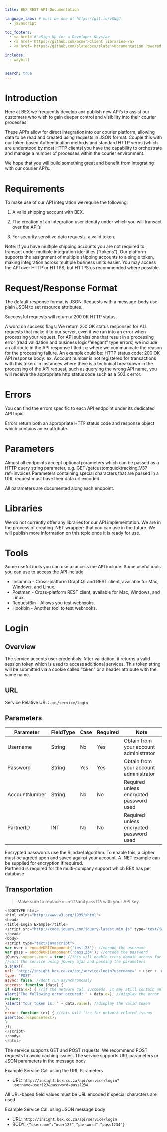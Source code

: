 ```yaml
---
title: BEX REST API Documentation

language_tabs: # must be one of https://git.io/vQNgJ
  - javascript

toc_footers:
  - <a href='#'>Sign Up for a Developer Key</a>
  - <a href='https://github.com/acme'>Client libraries</a>
  - <a href='https://github.com/slatedocs/slate'>Documentation Powered by Slate</a>

includes:
  - waybill


search: true
---
```


# Introduction

Here at BEX we frequently develop and publish new API’s to assist our customers who wish to gain deeper control and visibility into their courier processes.

These API’s allow for direct integration into our courier platform, allowing data to be read and created using requests in JSON format.
Couple this with our token based Authentication methods and standard HTTP verbs (which are understood by most HTTP clients) you have the capability to orchestrate and manage a number of processes within the courier environment.

We hope that you will build something great and benefit from integrating with our courier API’s.

# Requirements

To make use of our API integration we require the following:

1. A valid shipping account with BEX.

1. The creation of an integration user identity under which you will transact over the API’s

1. For security sensitive data requests, a valid token.

<aside class="notice">
Note: If you have multiple shipping accounts you are not required to transact under multiple integration identities (“tokens”). Our platform supports the assignment of multiple shipping accounts to a single token, making integration across multiple business units easier.
You may access the API over HTTP or HTTPS, but HTTPS us recommended where possible.
</aside>

# Request/Response Format
The default response format is JSON. Requests with a message-body use plain JSON to set resource attributes.

Successful requests will return a 200 OK HTTP status.

<aside class="notice">
A word on success flags:
We return 200 OK status responses for ALL requests that make it to our server, even if we run into an error when processing your request. For API submissions that result in a processing error (read validation and business logic/”elegant” type errors) we include an attribute in the API response titled ex: where we communicate the reason for the processing failure. An example could be:
HTTP status code: 200 OK
API response body: ex: Account number is not registered for transactions with this token.
In instances where there is a technical breakdown in the processing of the API request, such as querying the wrong API name, you will receive the appropriate http status code such as a 503.x error.
</aside>

# Errors

You can find the errors specific to each API endpoint under its dedicated API topic.

Errors return both an appropriate HTTP status code and response object which contains an ex attribute.

# Parameters

Almost all endpoints accept optional parameters which can be passed as a HTTP query string parameter, e.g. GET /getcustomquicktracking_V3?ref=invoices
Parameters containing special characters that are passed in a URL request must have their data url encoded.

All parameters are documented along each endpoint.

# Libraries
We do not currently offer any libraries for our API implementation. We are in the process of creating .NET wrappers that you can use in the future. We will publish more information on this topic once it is ready for use.

# Tools
Some useful tools you can use to access the API include:
Some useful tools you can use to access the API include:
+ Insomnia - Cross-platform GraphQL and REST client, available for Mac, Windows, and Linux.
+ Postman - Cross-platform REST client, available for Mac, Windows, and Linux.
+ RequestBin - Allows you test webhooks.
+ Hookbin - Another tool to test webhooks.


# Login

## Overview

The service accepts user credentials. After validation, it returns a valid session token which is
used to access additional services. This token string will be submitted via a cookie called “token” or
a header attribute with the same name.

## URL

Service Relative URL: `api/service/login`

## Parameters

Parameter | FieldType | Case| Required | Note
--------- | --------- | ---- | -------- |----
Username | String | No | Yes | Obtain from your account administrator
Password | String | Yes | Yes |Obtain from your account administrator
AccountNumber | String | No | No | Required unless encrypted password used
PartnerID | INT | No | No |Required unless encrypted password used

<aside class="notice">
    Encrypted passwords use the Rijndael algorithm. To enable this, a
cipher must be agreed upon and saved against your account. A .NET example can 
be supplied for encryption if required.

</aside>

<aside class="notice">
    PartnerId is required for the multi-company support which BEX has per database

</aside>


## Transportation

> Make sure to replace `user123`and `pass123` with your API key.

```javascript
<!DOCTYPE html>
<html xmlns="http://www.w3.org/1999/xhtml">
<head>
<title>Login Example</title>
<script src="http://code.jquery.com/jquery-latest.min.js" type="text/javascript"></script>
</head>
<body>
<script type="text/javascript">
var user = encodeURIComponent('test123'); //encode the username
var pass = encodeURIComponent('pass1234'); //encode the password
jQuery.support.cors = true; //this will enable cross domain access for all services
//call the service using jQuery ajax and passing the parameters
$.ajax({
url: 'http://insight.bex.co.za/api/service/login?username=' + user + '&password=' + pass,
type: 'POST',
async: false, //dont run asynchronously
success: function (data) {
if (data.ex) { //if the network call succeeds, it may still contain an error (ex)
alert('The following error occured: ' + data.ex); //display the error
return;
}alert('Your token is: ' + data.value); //display the valid token
},
error: function (ex) { //this will fire for network related issues
alert(ex.responseText);
}
});
</script>
</body>
</html>
```
The service supports GET and POST requests. We recommend POST requests to avoid caching issues.
The service supports URL parameters or JSON parameters in the message body

Example Service Call using the URL Parameters

* URL: `http://insight.bex.co.za/api/service/login?username=user123&password=pass1234`


<aside class="notice">
    All URL-based field values must be URL encoded if special characters are used

</aside>


Example Service Call using JSON message body

* URL: `http://insight.bex.co.za/api/service/login`
* BODY: `{“username”:”user123”,”password”:”pass1234”}`


